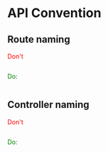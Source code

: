 # API Convention

## Route naming

<span style="color:red">Don't</span>

```

```

<span style="color:green">Do:</span>

```

```

## Controller naming

<span style="color:red">Don't</span>

```

```

<span style="color:green">Do:</span>

```

```
